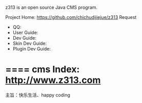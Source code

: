 
z313  is an open source Java CMS program.

Project Home: https://github.com/chichudijiejue/z313
Request 

* QQ:
* User Guide: 
* Dev Guide: 
* Skin Dev Guide: 
* Plugin Dev Guide: 

====
cms Index: http://www.z313.com
====

主旨：快乐生活、happy coding


